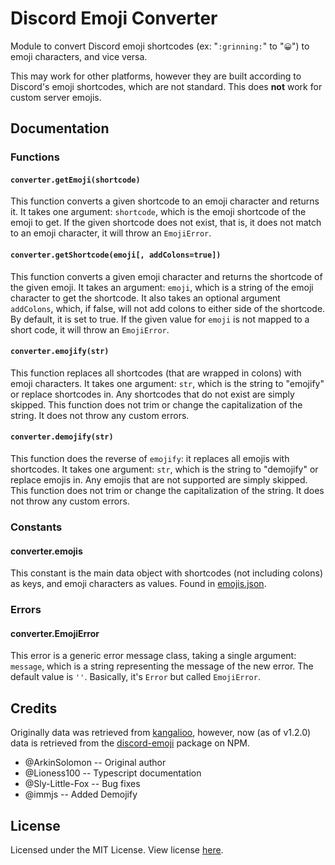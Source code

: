 # Discord Emoji Converter
Module to convert Discord emoji shortcodes (ex: "`:grinning:`" to "`😀`") to emoji characters, and vice versa.

This may work for other platforms, however they are built according to Discord's emoji shortcodes, which are not standard. This does **not** work for custom server emojis.

## Documentation

### Functions

#### `converter.getEmoji(shortcode)`

This function converts a given shortcode to an emoji character and returns it. It takes one argument: `shortcode`, which is the emoji shortcode of the emoji to get. If the given shortcode does not exist, that is, it does not match to an emoji character, it will throw an `EmojiError`.

#### `converter.getShortcode(emoji[, addColons=true])`

This function converts a given emoji character and returns the shortcode of the given emoji. It takes an argument: `emoji`, which is a string of the emoji character to get the shortcode. It also takes an optional argument `addColons`, which, if false, will not add colons to either side of the shortcode. By default, it is set to true. If the given value for `emoji` is not mapped to a short code, it will throw an `EmojiError`.

#### `converter.emojify(str)`

This function replaces all shortcodes (that are wrapped in colons) with emoji characters. It takes one argument: `str`, which is the string to "emojify" or replace shortcodes in. Any shortcodes that do not exist are simply skipped. This function does not trim or change the capitalization of the string. It does not throw any custom errors.

#### `converter.demojify(str)`

This function does the reverse of `emojify`: it replaces all emojis with shortcodes. It takes one argument: `str`, which is the string to "demojify" or replace emojis in. Any emojis that are not supported are simply skipped. This function does not trim or change the capitalization of the string. It does not throw any custom errors.

### Constants

#### converter.emojis

This constant is the main data object with shortcodes (not including colons) as keys, and emoji characters as values. Found in [emojis.json](https://github.com/ArkinSolomon/discord-emoji-converter/blob/master/emojis.json).

### Errors

#### converter.EmojiError

This error is a generic error message class, taking a single argument: `message`, which is a string representing the message of the new error. The default value is `''`. Basically, it's `Error` but called `EmojiError`.

## Credits

Originally data was retrieved from [kangalioo](https://github.com/kangalioo), however, now (as of v1.2.0) data is retrieved from the [discord-emoji](https://www.npmjs.com/package/discord-emoji) package on NPM.

* @ArkinSolomon -- Original author 
* @Lioness100 -- Typescript documentation
* @Sly-Little-Fox -- Bug fixes
* @immjs -- Added Demojify

## License

Licensed under the MIT License. View license [here](https://github.com/ArkinSolomon/discord-emoji-converter/blob/master/LICENSE).
